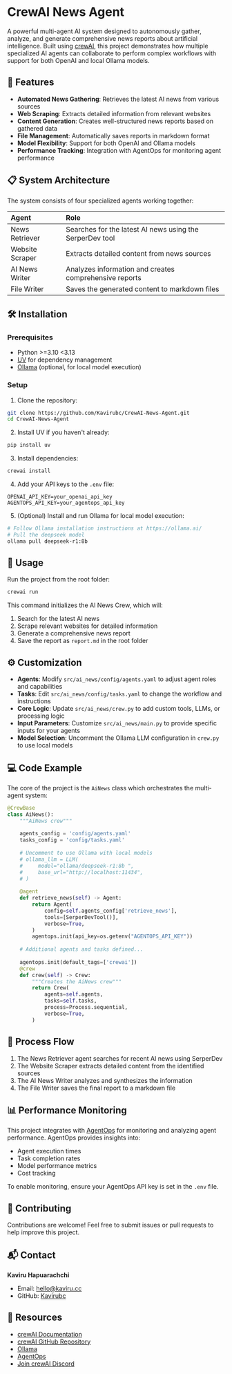# CrewAI News Agent

A powerful multi-agent AI system designed to autonomously gather, analyze, and generate comprehensive news reports about artificial intelligence. Built using [crewAI](https://crewai.com), this project demonstrates how multiple specialized AI agents can collaborate to perform complex workflows with support for both OpenAI and local Ollama models.

## 🚀 Features

- **Automated News Gathering**: Retrieves the latest AI news from various sources
- **Web Scraping**: Extracts detailed information from relevant websites
- **Content Generation**: Creates well-structured news reports based on gathered data
- **File Management**: Automatically saves reports in markdown format
- **Model Flexibility**: Support for both OpenAI and Ollama models
- **Performance Tracking**: Integration with AgentOps for monitoring agent performance


## 📋 System Architecture

The system consists of four specialized agents working together:


| Agent | Role |
| :-- | :-- |
| News Retriever | Searches for the latest AI news using the SerperDev tool |
| Website Scraper | Extracts detailed content from news sources |
| AI News Writer | Analyzes information and creates comprehensive reports |
| File Writer | Saves the generated content to markdown files |

## 🛠️ Installation

### Prerequisites

- Python >=3.10 <3.13
- [UV](https://docs.astral.sh/uv/) for dependency management
- [Ollama](https://ollama.ai/) (optional, for local model execution)


### Setup

1. Clone the repository:

```bash
git clone https://github.com/Kavirubc/CrewAI-News-Agent.git
cd CrewAI-News-Agent
```

2. Install UV if you haven't already:

```bash
pip install uv
```

3. Install dependencies:

```bash
crewai install
```

4. Add your API keys to the `.env` file:

```
OPENAI_API_KEY=your_openai_api_key
AGENTOPS_API_KEY=your_agentops_api_key
```

5. (Optional) Install and run Ollama for local model execution:

```bash
# Follow Ollama installation instructions at https://ollama.ai/
# Pull the deepseek model
ollama pull deepseek-r1:8b
```


## 🚀 Usage

Run the project from the root folder:

```bash
crewai run
```

This command initializes the AI News Crew, which will:

1. Search for the latest AI news
2. Scrape relevant websites for detailed information
3. Generate a comprehensive news report
4. Save the report as `report.md` in the root folder

## ⚙️ Customization

- **Agents**: Modify `src/ai_news/config/agents.yaml` to adjust agent roles and capabilities
- **Tasks**: Edit `src/ai_news/config/tasks.yaml` to change the workflow and instructions
- **Core Logic**: Update `src/ai_news/crew.py` to add custom tools, LLMs, or processing logic
- **Input Parameters**: Customize `src/ai_news/main.py` to provide specific inputs for your agents
- **Model Selection**: Uncomment the Ollama LLM configuration in `crew.py` to use local models


## 💻 Code Example

The core of the project is the `AiNews` class which orchestrates the multi-agent system:

```python
@CrewBase
class AiNews():
    """AiNews crew"""
    
    agents_config = 'config/agents.yaml'
    tasks_config = 'config/tasks.yaml'
    
    # Uncomment to use Ollama with local models
    # ollama_llm = LLM(
    #     model="ollama/deepseek-r1:8b ",
    #     base_url="http://localhost:11434",
    # )
    
    @agent
    def retrieve_news(self) -> Agent:
        return Agent(
            config=self.agents_config['retrieve_news'],
            tools=[SerperDevTool()],
            verbose=True,
        )
        agentops.init(api_key=os.getenv("AGENTOPS_API_KEY"))
    
    # Additional agents and tasks defined...
    
    agentops.init(default_tags=['crewai'])
    @crew
    def crew(self) -> Crew:
        """Creates the AiNews crew"""
        return Crew(
            agents=self.agents,
            tasks=self.tasks,
            process=Process.sequential,
            verbose=True,
        )
```


## 🔄 Process Flow

1. The News Retriever agent searches for recent AI news using SerperDev
2. The Website Scraper extracts detailed content from the identified sources
3. The AI News Writer analyzes and synthesizes the information
4. The File Writer saves the final report to a markdown file

## 📊 Performance Monitoring

This project integrates with [AgentOps](https://www.agentops.ai/) for monitoring and analyzing agent performance. AgentOps provides insights into:

- Agent execution times
- Task completion rates
- Model performance metrics
- Cost tracking

To enable monitoring, ensure your AgentOps API key is set in the `.env` file.

## 🤝 Contributing

Contributions are welcome! Feel free to submit issues or pull requests to help improve this project.

## 📬 Contact

**Kaviru Hapuarachchi**

- Email: hello@kaviru.cc
- GitHub: [Kavirubc](https://github.com/Kavirubc)


## 🔗 Resources

- [crewAI Documentation](https://docs.crewai.com)
- [crewAI GitHub Repository](https://github.com/joaomdmoura/crewai)
- [Ollama](https://ollama.ai/)
- [AgentOps](https://www.agentops.ai/)
- [Join crewAI Discord](https://discord.com/invite/X4JWnZnxPb)